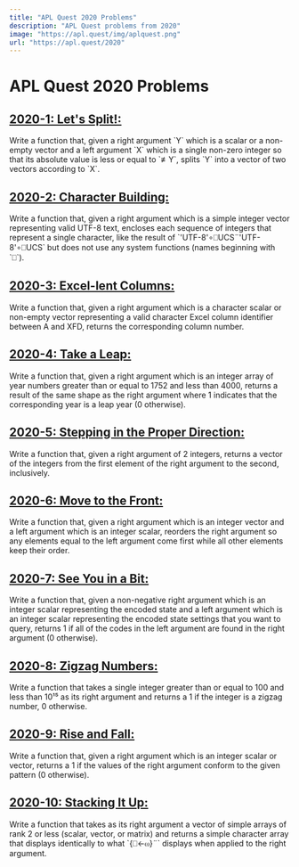 ```yaml
---
title: "APL Quest 2020 Problems"
description: "APL Quest problems from 2020"
image: "https://apl.quest/img/aplquest.png"
url: "https://apl.quest/2020"
---
```

# APL Quest 2020 Problems
<div class="index">
<p><h2><a href="1">2020-1: Let's Split!:</a></h2> Write a function that, given a right argument `Y` which is a scalar or a non-empty vector and a left argument `X` which is a single non-zero integer so that its absolute value is less or equal to `≢Y`, splits `Y` into a vector of two vectors according to `X`.</p>

<p><h2><a href="2">2020-2: Character Building:</a></h2> Write a function that, given a right argument which is a simple integer vector representing valid UTF-8 text, encloses each sequence of integers that represent a single character, like the result of `'UTF-8'∘⎕UCS¨'UTF-8'∘⎕UCS` but does not use any system functions (names beginning with `⎕`).</p>

<p><h2><a href="3">2020-3: Excel-lent Columns:</a></h2> Write a function that, given a right argument which is a character scalar or non-empty vector representing a valid character Excel column identifier between A and XFD, returns the corresponding column number.</p>

<p><h2><a href="4">2020-4: Take a Leap:</a></h2> Write a function that, given a right argument which is an integer array of year numbers greater than or equal to 1752 and less than 4000, returns a result of the same shape as the right argument where 1 indicates that the corresponding year is a leap year (0 otherwise).</p>

<p><h2><a href="5">2020-5: Stepping in the Proper Direction:</a></h2> Write a function that, given a right argument of 2 integers, returns a vector of the integers from the first element of the right argument to the second, inclusively.</p>

<p><h2><a href="6">2020-6: Move to the Front:</a></h2> Write a function that, given a right argument which is an integer vector and a left argument which is an integer scalar, reorders the right argument so any elements equal to the left argument come first while all other elements keep their order.</p>

<p><h2><a href="7">2020-7: See You in a Bit:</a></h2> Write a function that, given a non-negative right argument which is an integer scalar representing the encoded state and a left argument which is an integer scalar representing the encoded state settings that you want to query, returns 1 if all of the codes in the left argument are found in the right argument (0 otherwise).</p>

<p><h2><a href="8">2020-8: Zigzag Numbers:</a></h2> Write a function that takes a single integer greater than or equal to 100 and less than 10¹⁵ as its right argument and returns a 1 if the integer is a zigzag number, 0 otherwise.</p>

<p><h2><a href="9">2020-9: Rise and Fall:</a></h2> Write a function that, given a right argument which is an integer scalar or vector, returns a 1 if the values of the right argument conform to the given pattern (0 otherwise).</p>

<p><h2><a href="10">2020-10: Stacking It Up:</a></h2> Write a function that takes as its right argument a vector of simple arrays of rank 2 or less (scalar, vector, or matrix) and returns a simple character array that displays identically to what `{⎕←⍵}¨` displays when applied to the right argument.</p>

</div>
